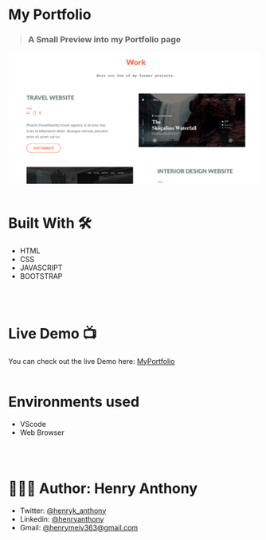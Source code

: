 # My Portfolio
> ### <p width="150px"> A Small Preview into my Portfolio page </p>

<img src="assets/images/demo2.png">

<br>
<br>

# Built With 🛠

<ul>
    <li>HTML</li>
    <li>CSS</li>
    <li>JAVASCRIPT</li>
    <li>BOOTSTRAP</li>
</ul>

<br>
<br>

# Live Demo 📺

You can check out the live Demo here:
<a href="https://henryanthonyy.github.io/my-portfolio/">MyPortfolio</a>
<br>
<br>

# Environments used

<ul>
    <li>VScode</li>
    <li>Web Browser</li>
</ul>

<br>
<br>

# 👨🏾‍💻 Author: Henry Anthony

<ul>
    <li>Twitter: <a href="https://twitter.com/henryk_anthony">@henryk_anthony</a></li>
    <li>Linkedin: <a href="https://www.linkedin.com/in/henry-anthony-3a3816224">@henryanthony</a></li>
    <li>Gmail: <a href="mailto:henrymeiv363@gmail.com">@henrymeiv363@gmail.com</a></li>
</ul>
